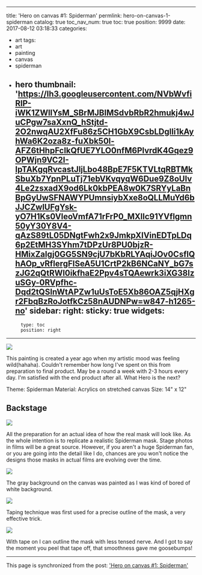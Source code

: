 
---
title: 'Hero on canvas #1: Spiderman'
permlink: hero-on-canvas-1-spiderman
catalog: true
toc_nav_num: true
toc: true
position: 9999
date: 2017-08-12 03:18:33
categories:
- art
tags:
- art
- painting
- canvas
- spiderman
- hero
thumbnail: 'https://lh3.googleusercontent.com/NVbWvfiRlP-iWK1ZWlIYsM_SBrMJBIMSdvbRbR2hmukj4wJuCPgw7saXxnQ_hStjtd-2O2nwqAU2XfFu86z5CH1GbX9CsbLDglli1kAyhWa6K2oza8z-fuXbk50l-AFZ6tHhpFcIkQfUE7YLO0nfM6PlvrdK4Gqez9OPWjn9VC2I-IpTAKgqRvcastJljLbo48BpE7F5KTVLtqRBTMkSbuXb7YpnPLuTj71ebVKvqyqW6Due9Z8oUIv4Le2zsxadX9od6Lk0kbPEA8w0K7SRYyLaBnBpGyUwSFNAWYPUmnsiybXxe8oQLLMuYd6bJJCZwlUFgYsk-yO7H1Ks0VleoVmfA71rFrP0_MXllc91YVflgmn50yY30Y8V4-qAzS89tL05DNgtFwh2x9JmkpXIVinEDTpLDq6p2EtMH3SYhm7tDPzUr8PU0bjzR-HMixZalgj0GG5SN9cjU7bKbRLYAqiJOv0CsflQhAOp_vRfIergFISeA5U1CrtP2kB6NCaNY_bG7szJG2qQtRWI0ikfhaE2Ppv4sTQAewrk3iXG38lzuSGy-0RVpfhc-Dqd2tQSInWtAPZw1uUsToE5Xb86OAZ5qjHXgr2FbqBzRoJotfkCz58nAUDNPw=w847-h1265-no'
sidebar:
    right:
        sticky: true
widgets:
    -
        type: toc
        position: right
---


![](https://lh3.googleusercontent.com/NVbWvfiRlP-iWK1ZWlIYsM_SBrMJBIMSdvbRbR2hmukj4wJuCPgw7saXxnQ_hStjtd-2O2nwqAU2XfFu86z5CH1GbX9CsbLDglli1kAyhWa6K2oza8z-fuXbk50l-AFZ6tHhpFcIkQfUE7YLO0nfM6PlvrdK4Gqez9OPWjn9VC2I-IpTAKgqRvcastJljLbo48BpE7F5KTVLtqRBTMkSbuXb7YpnPLuTj71ebVKvqyqW6Due9Z8oUIv4Le2zsxadX9od6Lk0kbPEA8w0K7SRYyLaBnBpGyUwSFNAWYPUmnsiybXxe8oQLLMuYd6bJJCZwlUFgYsk-yO7H1Ks0VleoVmfA71rFrP0_MXllc91YVflgmn50yY30Y8V4-qAzS89tL05DNgtFwh2x9JmkpXIVinEDTpLDq6p2EtMH3SYhm7tDPzUr8PU0bjzR-HMixZalgj0GG5SN9cjU7bKbRLYAqiJOv0CsflQhAOp_vRfIergFISeA5U1CrtP2kB6NCaNY_bG7szJG2qQtRWI0ikfhaE2Ppv4sTQAewrk3iXG38lzuSGy-0RVpfhc-Dqd2tQSInWtAPZw1uUsToE5Xb86OAZ5qjHXgr2FbqBzRoJotfkCz58nAUDNPw=w847-h1265-no)

This painting is created a year ago when my artistic mood was feeling wild(hahaha). Couldn't remember how long I've spent on this from preparation to final product. May be a round a week with 2-3 hours every day. I'm satisfied with the end product after all. What Hero is the next?

Theme: Spiderman
Material: Acrylics on stretched canvas
Size: 14" x 12"

## Backstage 
![](https://lh3.googleusercontent.com/SMk_E0sXO3tKVlmsz7t-E95_jaHTkTZLSogTQRfD5aKEK4d8uZcspWcZQeWkxb89TFFKAFOwzXyLBfGsXx_EAZGxaVl_Vjc38GRnuRnagP2_DDV7NL9QkGGssg8AYBF-3g6CQC_lLMD7R4GDDMYTgH82XbLziMCVn2rgQZRvncNfIl4aVOjvAWjGHi5P8j351ZHpkegwCEcuVIZzji9mNqGFfnSTOAZFoRr_HMtH6k8Zyp7cRUpayOfCdJa--5gnv-AunljAZgYtfIjPGtksbi8TEnAFZ9lfDP5DYjs6jeu-MOiAyKY-1tI5KOEJZtpH_VQE6bG1gZ0Ix0j6OfWbLLT_7_iZhlJfsK_aSXfIG0e2yHxwRCzhVFxPdgnkzmFdCfwcyawnkVcOVjLtHm2lZZYEP_KtVJLaWr9qlAFnlAkRRFzDENn3vIorhER0htjXjjXZBW5J3aE9irpYDAfPwfDE_rdf9JYdEdEtk1DhgIZli9LDC8aNh0Zy6rjJ8Ii21R7zQyqoay010WzxcwFFsiTuEWtp6Av70TTqcTcHeym7oOURRvcXzfYSNKDY-y2ts7rVh_8yBXvu1jWwwLSS0HMVUN1Sf-0C19UtDj6vp81aZMcuc18l=w1135-h451-no)

All the preparation for an actual idea of how the real mask will look like. As the whole intention is to replicate a realistic Spiderman mask. Stage photos in films will be a great source. However, if you aren't a huge Spiderman fan, or you are going into the detail like I do, chances are you won't notice the designs those masks in actual films are evolving over the time. 

![](https://lh3.googleusercontent.com/04ySyQBlJ66u-EKYL2NaBMDRpJ8ed2ZPayM_vwomTVwhfRn0-ONRgrcKZpZPxrpF6BjTTl9AGg4UFm6AOKYsrYYae9dxphlxllsVtHRinLjcJ3qS4TT8ldeasM7u0d9b-TAyPTkEY5O-uq5xqLpxyYBEoCsOaiw7tilseOQlveQSvgMhtwwQe2-cq0wz5ls1GJtWwCVSdQ8DP-Ur1JMMiiB844r-3vROAiu6IaG2tOeEhSxe8xXyEFrbs8C_jZjZ142nifjH4F9yuZa2bI3DN4I5c8LcyDmU7yWhNk1WxQpe_QxAyZomKF2JFAOm6tbvKbslLfHVX3dNt5xj0vmyfDHRhsEgqDZDxr7HIXxpt_z0ol1fuTZo12si7h7ILUm3gIcocpp6jB_3Z-4iLZ2gW07v5KYWnRXoPaWbocYx14MIbNiNE1VrshBgD3XFUQoXlKwMBcWa4fmnrMaKHeRFoam-twXWkT4p99tJ0m0BSipFat4H-rfV6dB6tI113wFA5eJwh23XQxxZKZOyiDr27oGD45fCveZSibh-ZJqZOaUAG2Wx6w2ZSwPBrz0I9JFeBjFE6L9poryEPl6vEf3Re0jipEAmVqJuuqK-UU780R_QbW-GJ7aA_Q=w1278-h719-no)

The gray background on the canvas was painted as I was kind of bored of white background.

![](https://lh3.googleusercontent.com/qhGYybACFrm8bGrtv2xMdbtsK8TKln36yGx1HmrYWffH5eSN6ilpZfAwa7lPESsYtjvaLRnh0Upu75t1F6By8RYR4O1z13VW274WcXzJDKDmRfpV-3fzM-SBNO_Y4Dl0tF_M52DTd_scZx1d3NNve6X-GxXD5yJ7QwsanEkcYCNUI_X9BT44Xcz_5ZlkZCUnBip0Ax0QmBqQArESoIE-FbjPNu7WnBcSwVGi-bLxT-hQ1RQWzt6R98RtVjFIh_Ka7N8PzALxC2fmZhfk2kDPpwo30V04PKqa581DzY7x4GCLA-tLtTnbkUPJhrGNbBxf-J4Pik_S3tElB0xGDHLiSMbhRNRwhc-zMJwtlkc866p0s82lzLh3Zm55P3blePARZ87bzH---EpOf7e10CHYRtnNG12EOzLAJAY1Fo2_Aq8EzcTbC5NbK2-e97Cb8JswLQr_1ofTqIYmVlxHPd10ehj0ED9qteNBX0xpUO-_lZwTPD3yIAaWfe7guR8Xuv-ljCfKRCY1dYeL7MgRHPbwlfo8Q2-QXWO_KnPGlzAH_OirDshtUBbof5gG4dOH7-3bI-1YwiOw67j46Y3cd7JnctMFpqyc_ABeaKFd7S5QWehTPyFvYdrz=w838-h1265-no)

Taping technique was first used for a precise outline of the mask, a very effective trick.

![](https://lh3.googleusercontent.com/aXsOcoJLGTvGpreQsh7zeZ6DNpDX92g6rlPET0Ef-CHU0aCeYu_mI1VNG0uqveP4IW2RnHgZE-sJ_Fuy29ni_MgFol0d8klz1bbrgY6PF8gOXeRwr71-dw-yPZG9t1OOgpoTfCp9vG36NRnAI9pII9DfbE0rGfP6OHVLwFHb8SBYfjdSRWzBeMIeN4XoFzKACnCfLG8F55i_EBhpmt7B28hd46ZheBYjRZrApLFbkRKTNrt-m1rQ2h_U1tjCXH1XYZsHjQvQMr_iYzZPFZEVx1SK_W8PiQ5o0EQ_OQfuWnI3AntOxbXQM03ubf4lQghIbBBTd2tW5LNvQhTHl-apgMavLNdehJwflodwjtXmbtuU3HDwfT0ZezAMl5FItMQPnXkrr5zWP3lzSfpW4fMrG5MkPr0FgNYuH71wtZ-HrG1VRm5JyD4h5ijpwYe9UZvbvALULeiIpRdbD3xMBFI4blYAxg0MYOUXCmwIUiOZ1J6d5xbTnqQT9LkkV5R_2AWlzEgVyYQCWPMrh9P2c5Zah7T44pRegnHMyb_bN2b0ZwG52sAl_ioPoVfGTioMHPBzhaYiRzOAW3QOfbTuHXGxee6JuDC8W34ZGzyt_kQbzvqeCP1c5Tob=w712-h1265-no)

With tape on I can outline the mask with less tensed nerve. And I got to say the moment you peel that tape off, that smoothness gave me goosebumps!

- - -

This page is synchronized from the post: ['Hero on canvas #1: Spiderman'](https://steemit.com/@fr3eze/hero-on-canvas-1-spiderman)
